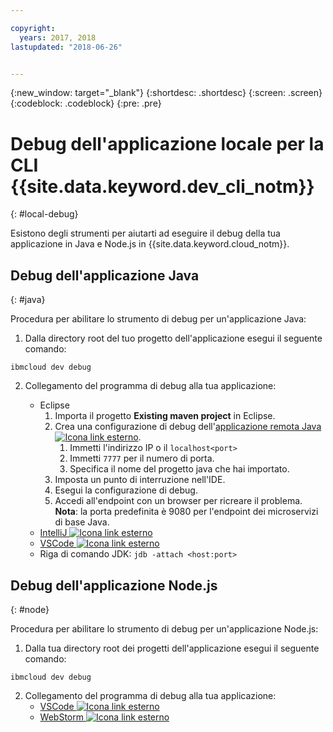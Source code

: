 ```yaml
---

copyright:
  years: 2017, 2018
lastupdated: "2018-06-26"


---
```

{:new_window: target="_blank"}
{:shortdesc: .shortdesc}
{:screen: .screen}
{:codeblock: .codeblock}
{:pre: .pre}

# Debug dell'applicazione locale per la CLI {{site.data.keyword.dev_cli_notm}}
{: #local-debug}

Esistono degli strumenti per aiutarti ad eseguire il debug della tua applicazione in Java e Node.js in {{site.data.keyword.cloud_notm}}.

## Debug dell'applicazione Java
{: #java}

Procedura per abilitare lo strumento di debug per un'applicazione Java:

1. Dalla directory root del tuo progetto dell'applicazione esegui il seguente comando:

```
ibmcloud dev debug
```

2. Collegamento del programma di debug alla tua applicazione:

	* Eclipse
      1. Importa il progetto **Existing maven project** in Eclipse.
      2. Crea una configurazione di debug dell'[applicazione remota Java ![Icona link esterno](../../icons/launch-glyph.svg "Icona link esterno")](http://help.eclipse.org/neon/index.jsp?topic=%2Forg.eclipse.jdt.doc.user%2Ftasks%2Ftask-remotejava_launch_config.htm).
      		1. Immetti l'indirizzo IP o il `localhost<port>`  
      		2. Immetti `7777` per il numero di porta.
      		3. Specifica il nome del progetto java che hai importato.
      6. Imposta un punto di interruzione nell'IDE.
      7. Esegui la configurazione di debug.
      8. Accedi all'endpoint con un browser per ricreare il problema.  
	   **Nota**: la porta predefinita è 9080 per l'endpoint dei microservizi di base Java.
	* [IntelliJ ![Icona link esterno](../../icons/launch-glyph.svg "Icona link esterno")](https://www.jetbrains.com/help/idea/2016.3/run-debug-configuration-remote.html)
	* [VSCode ![Icona link esterno](../../icons/launch-glyph.svg "Icona link esterno")](https://marketplace.visualstudio.com/items?itemName=donjayamanne.javadebugger)
	* Riga di comando JDK: `jdb -attach <host:port>`

## Debug dell'applicazione Node.js
{: #node}

Procedura per abilitare lo strumento di debug per un'applicazione Node.js:

1. Dalla tua directory root dei progetti dell'applicazione esegui il seguente comando:

```
ibmcloud dev debug
```

2. Collegamento del programma di debug alla tua applicazione:
	* [VSCode ![Icona link esterno](../../icons/launch-glyph.svg "Icona link esterno")](https://blog.docker.com/2016/07/live-debugging-docker/)
	* [WebStorm ![Icona link esterno](../../icons/launch-glyph.svg "Icona link esterno")](https://blog.alexseifert.com/2016/10/25/debugging-node-js-in-a-docker-container-with-webstorm/)


<!--
## Swift application debugging - content from mike tunnicliffe
{: #swift}

Steps to enable debug for a Swift application:  

1. On the App server (or system where the Swift application will run), you must start the 'lldb server':
 - `lldb-server platform -->
<!-- listen <port number>`
2. On the App server, build the Kitura-based server application using the debug configuration:
 - `swift build debug`
3. On the App server, start the Kitura-based server application:
 - `./build/debug/Kitura-Starter`
4. On the client system (also known as the host system), start the 'lldb client':
 - `lldb`
5. Configure lldb client to connect to lldb-server:
 - `(lldb) platform select remote-linux`
 - `(lldb) platform connect connect://<ip address server>:<port number server>`
6. Execute commands to debug remote program:
 - `(lldb) process attach -->
<!--pid 3626`
-->
